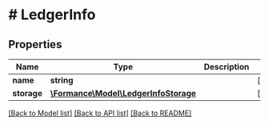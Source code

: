 # # LedgerInfo

## Properties

Name | Type | Description | Notes
------------ | ------------- | ------------- | -------------
**name** | **string** |  | [optional]
**storage** | [**\Formance\Model\LedgerInfoStorage**](LedgerInfoStorage.md) |  | [optional]

[[Back to Model list]](../../README.md#models) [[Back to API list]](../../README.md#endpoints) [[Back to README]](../../README.md)
